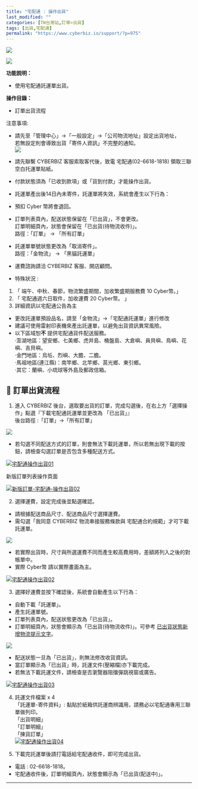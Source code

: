 ```yaml
---
title: "宅配通 : 操作出貨"
last_modified: ""
categories: [TW台灣站,訂單>出貨]
tags: [出貨,宅配通]
permalink: "https://www.cyberbiz.io/support/?p=975"
---
```


![](https://www.cyberbiz.io/support/wp-content/uploads/適用站別.png)

[![](https://www.cyberbiz.io/support/wp-content/uploads/台灣站.png)](https://www.cyberbiz.io/support/?page_id=2490)

**功能說明：**  

* 使用宅配通託運單出貨。

**操作目錄：**

* 訂單出貨流程 

注意事項:  

* 請先至「管理中心」→「一般設定」→「公司物流地址」設定出貨地址，  
若無設定則會導致出貨「寄件人資訊」不完整的通知。  
[![](https://www.cyberbiz.io/support/wp-content/uploads/公司物流地址設置.png)](https://www.cyberbiz.io/support/wp-content/uploads/公司物流地址設置.png)

* 請先聯繫 CYBERBIZ 客服索取客代後，致電 宅配通(02-6618-1818) 領取三聯空白托運單貼紙。
* 付款狀態須為「已收到款項」或「貨到付款」才能操作出貨。 
* 託運單產出後14日內未寄件，託運單將失效，系統會產生以下行為： 
* 預扣 Cyber 幣將會退回。
* 訂單列表頁內，配送狀態保留在「已出貨」，不會更改。   
訂單明細頁內，狀態會保留在「已出貨(待物流收件)」。  
路徑：「訂單」 → 「所有訂單」

* 託運單單號狀態更改為「取消寄件」。  
路徑：「金物流」 → 「黑貓託運單」

* 運費諮詢請洽 CYBERBIZ 客服、開店顧問。
* 特殊狀況 : 
1. 「 端午、中秋、春節，物流繁盛期間，加收繁盛期服務費 10 Cyber幣。」
2. 「 宅配通週六日取件，加收運費 20 Cyber幣。 」
3. 詳細資訊以宅配通公告為主
* 更改託運單預設品名，請至「金物流」→「宅配通託運單」進行修改
* 建議可使用雷射印表機來產出託運單，以避免出貨資訊異常風險。
* 以下區域恕**不** 提供宅配通貨件配送服務。  
‧澎湖地區：望安鄉、七美鄉、虎井島、桶盤島、大倉嶼、員貝嶼、鳥嶼、花嶼、吉貝嶼。  
‧金門地區：烏坵、烈嶼、大膽、二膽。  
‧馬祖地區(連江縣)：南竿鄉、北竿鄉、莒光鄉、東引鄉。  
‧其它：蘭嶼、小琉球等外島及郵政信箱。



## 📌 訂單出貨流程



1. 進入 CYBERBIZ 後台，選取要出貨的訂單，完成勾選後，在右上方「選擇操作」點選『下載宅配通託運單並更改為 「已出貨」』   
後台路徑 :「訂單」→「所有訂單」  


![](https://www.cyberbiz.io/support/wp-content/uploads/fountain-pen.png)

* 若勾選不同配送方式的訂單，則會無法下載託運單，所以若無出現下載的按鈕，請檢查勾選訂單是否包含多種配送方式。

[![宅配通操作出貨01](https://www.cyberbiz.io/support/wp-content/uploads/宅配通-操作出貨01.png)](https://www.cyberbiz.io/support/wp-content/uploads/宅配通-操作出貨01.png)



新版訂單列表操作頁面

[![新版訂單-宅配通-操作出貨02](https://www.cyberbiz.io/support/wp-content/uploads/新版訂單-宅配通-操作出貨02.png)](https://www.cyberbiz.io/support/wp-content/uploads/新版訂單-宅配通-操作出貨02.png)



2. 選擇運費，設定完成後並點選確認。  

* 請根據配送商品尺寸、配送商品尺寸選擇運費。
* 需勾選「我同意 CYBERBIZ 物流串接服務條款與 宅配通合約規範」才可下載託運單。

![](https://www.cyberbiz.io/support/wp-content/uploads/fountain-pen.png)

* 若實際出貨時，尺寸與所選運費不同而產生較高費用時，差額將列入之後的對帳單中。
* 實際 Cyber幣 請以實際畫面為主。

[![宅配通操作出貨02](https://www.cyberbiz.io/support/wp-content/uploads/宅配通-操作出貨02.png)](https://www.cyberbiz.io/support/wp-content/uploads/宅配通-操作出貨02.png)




3. 選擇好運費並按下確認後，系統會自動產生以下行為：  

* 自動下載「託運單」。
* 產生託運單號。
* 訂單列表頁內，配送狀態更改為「已出貨」。
* 訂單明細頁內，狀態會顯示為「已出貨(待物流收件)」。可參考 [已出貨狀態新增物流提示文字](https://www.cyberbiz.io/support/?p=48029)。

![](https://www.cyberbiz.io/support/wp-content/uploads/fountain-pen.png)




* 配送狀態一旦為「已出貨」，則無法修改收貨資訊。
* 當訂單顯示為「已出貨」時，託運文件(壓縮檔)亦下載完成。
* 若無法下載託運文件，請檢查是否瀏覽器阻擋彈跳視窗或廣告。

[![宅配通操作出貨03](https://www.cyberbiz.io/support/wp-content/uploads/宅配通-操作出貨03.png)](https://www.cyberbiz.io/support/wp-content/uploads/宅配通-操作出貨03.png)




4. 託運文件檔案 x 4  
「託運單-寄件資料」: 黏貼於紙箱供託運商辨識用，請務必以宅配通專用三聯單做列印。  
「出貨明細」  
「訂單明細」  
「揀貨訂單」  
[![宅配通操作出貨04](https://www.cyberbiz.io/support/wp-content/uploads/宅配通-操作出貨04.png)](https://www.cyberbiz.io/support/wp-content/uploads/宅配通-操作出貨04.png)




5. 下載完託運單後請打電話給宅配通收件，即可完成出貨。  

* 電話 : 02-6618-1818。
* 宅配通收件後，訂單明細頁內，狀態會顯示為「已出貨(配送中)」。



* * *

